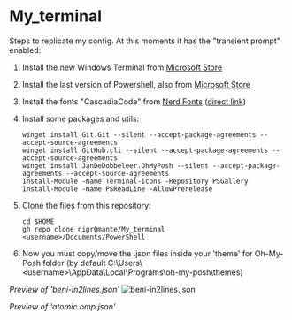 # My_terminal

Steps to replicate my config. At this moments it has the "transient prompt" enabled:

1. Install the new Windows Terminal from <a href="https://www.microsoft.com/store/productId/9N0DX20HK701" target="_blank">Microsoft Store</a>

2. Install the last version of Powershell, also from <a href="https://www.microsoft.com/store/productId/9MZ1SNWT0N5D" target="_blank">Microsoft Store</a>

3. Install the fonts "CascadiaCode" from <a href="https://www.nerdfonts.com/font-downloads" target="_blank">Nerd Fonts</a> (<a href="https://github.com/ryanoasis/nerd-fonts/releases/download/v2.1.0/CascadiaCode.zip" target="_blank">direct link</a>)

4. Install some packages and utils:

    ```winget install Git.Git --silent --accept-package-agreements --accept-source-agreements```<br>
    ```winget install GitHub.cli --silent --accept-package-agreements --accept-source-agreements```<br>
    ```winget install JanDeDobbeleer.OhMyPosh --silent --accept-package-agreements --accept-source-agreements```<br>
    ```Install-Module -Name Terminal-Icons -Repository PSGallery```<br>
    ```Install-Module -Name PSReadLine -AllowPrerelease```

5. Clone the files from this repository:

    ```cd $HOME```<br>
    ```gh repo clone nigr0mante/My_terminal <username>/Documents/PowerShell```
    
6. Now you must copy/move the .json files inside your 'theme' for Oh-My-Posh folder (by default C:\Users\\<username\>\AppData\Local\Programs\oh-my-posh\themes)

*Preview of 'beni-in2lines.json'*
![beni-in2lines.json](https://i.imgur.com/rayy7ZN.jpg)

*Preview of 'atomic.omp.json'*
